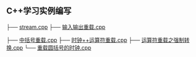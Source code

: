 ## C++学习实例编写
├── [stream.cpp](stream.cpp)
├── [输入输出重载.cpp](输入输出重载.cpp)

├── [中括号重载.cpp](中括号重载.cpp)
├── [时钟++运算符重载.cpp](时钟++运算符重载.cpp)
├── [运算符重载之强制转换.cpp](运算符重载之强制转换.cpp)
└── [重载圆括号的时钟.cpp](重载圆括号的时钟.cpp)
